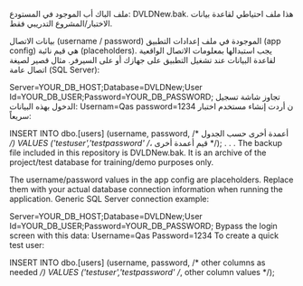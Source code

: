 ملف الباك أب الموجود في المستودع: DVLDNew.bak. هذا ملف احتياطي لقاعدة بيانات الاختبار/المشروع التدريبي فقط.

بيانات الاتصال (username / password) الموجودة في ملف إعدادات التطبيق (app config) هي قيم نائبة (placeholders). يجب استبدالها بمعلومات الاتصال الواقعية لقاعدة البيانات عند تشغيل التطبيق على جهازك أو على السيرفر. مثال قصير لصيغة اتصال عامة (SQL Server):

Server=YOUR_DB_HOST;Database=DVLDNew;User Id=YOUR_DB_USER;Password=YOUR_DB_PASSWORD;
تجاوز شاشة تسجيل الدخول بهذه البيانات: Usernam=Qas  password=1234
ن أردت إنشاء مستخدم اختبار سريعاً:

INSERT INTO dbo.[users] (username, password, /* أعمدة أخرى حسب الجدول */)
VALUES ('testuser','testpassword' /*، قيم أعمدة أخرى */);
.
.
.
The backup file included in this repository is DVLDNew.bak. It is an archive of the project/test database for training/demo purposes only.

The username/password values in the app config are placeholders. Replace them with your actual database connection information when running the application. Generic SQL Server connection example:

Server=YOUR_DB_HOST;Database=DVLDNew;User Id=YOUR_DB_USER;Password=YOUR_DB_PASSWORD;
Bypass the login screen with this data: Username=Qas Password=1234
To create a quick test user:

INSERT INTO dbo.[users] (username, password, /* other columns as needed */)
VALUES ('testuser','testpassword' /*, other column values */);
